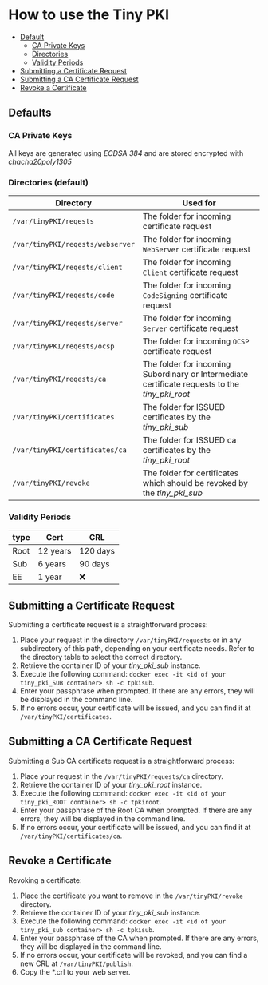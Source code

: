 # How to use the Tiny PKI

- [Default](#defaults)
  - [CA Private Keys](#ca-private-keys)
  - [Directories](#directories-default)
  - [Validity Periods](#validity-periods)
- [Submitting a Certificate Request](#submitting-a-certificate-request)
- [Submitting a CA Certificate Request](#submitting-a-ca-certificate-request)
- [Revoke a Certificate](#revoke-a-certificate)

## Defaults

### CA Private Keys

All keys are generated using *ECDSA 384* and are stored encrypted with *chacha20poly1305*

### Directories (default)

| Directory | Used for |
| --- | --- |
| `/var/tinyPKI/reqests` | The folder for incoming certificate request |
| `/var/tinyPKI/reqests/webserver` | The folder for incoming `WebServer` certificate request |
| `/var/tinyPKI/reqests/client` | The folder for incoming `Client` certificate request |
| `/var/tinyPKI/reqests/code` | The folder for incoming `CodeSigning` certificate request |
| `/var/tinyPKI/reqests/server` | The folder for incoming `Server` certificate request |
| `/var/tinyPKI/reqests/ocsp` | The folder for incoming `OCSP` certificate request |
| `/var/tinyPKI/reqests/ca` | The folder for incoming Subordinary or Intermediate certificate requests to the *tiny_pki_root* |
| `/var/tinyPKI/certificates` | The folder for ISSUED certificates by the *tiny_pki_sub* |
| `/var/tinyPKI/certificates/ca` | The folder for ISSUED ca certificates by the *tiny_pki_root* |
| `/var/tinyPKI/revoke` | The folder for certificates which should be revoked by the *tiny_pki_sub* |

### Validity Periods

| type | Cert | CRL |
|:---| --- | --- |
| Root | 12 years | 120 days |
| Sub | 6 years | 90 days |
| EE | 1 year | :x: |

## Submitting a Certificate Request

Submitting a certificate request is a straightforward process:

1. Place your request in the directory `/var/tinyPKI/requests` or in any subdirectory of this path, depending on your certificate needs. Refer to the directory table to select the correct directory.
2. Retrieve the container ID of your *tiny_pki_sub* instance.
3. Execute the following command: `docker exec -it <id of your tiny_pki_SUB container> sh -c tpkisub`.
4. Enter your passphrase when prompted. If there are any errors, they will be displayed in the command line.
5. If no errors occur, your certificate will be issued, and you can find it at `/var/tinyPKI/certificates`.

## Submitting a CA Certificate Request

Submitting a Sub CA certificate request is a straightforward process:

1. Place your request in the `/var/tinyPKI/requests/ca` directory.
2. Retrieve the container ID of your *tiny_pki_root* instance.
3. Execute the following command: `docker exec -it <id of your tiny_pki_ROOT container> sh -c tpkiroot`.
4. Enter your passphrase of the Root CA when prompted. If there are any errors, they will be displayed in the command line.
5. If no errors occur, your certificate will be issued, and you can find it at `/var/tinyPKI/certificates/ca`.

## Revoke a Certificate

Revoking a certificate:

1. Place the certificate you want to remove in the `/var/tinyPKI/revoke` directory.
2. Retrieve the container ID of your *tiny_pki_sub* instance.
3. Execute the following command: `docker exec -it <id of your tiny_pki_sub container> sh -c tpkisub`.
4. Enter your passphrase of the CA when prompted. If there are any errors, they will be displayed in the command line.
5. If no errors occur, your certificate will be revoked, and you can find a new CRL at `/var/tinyPKI/publish`.
6. Copy the \*.crl to your web server.

